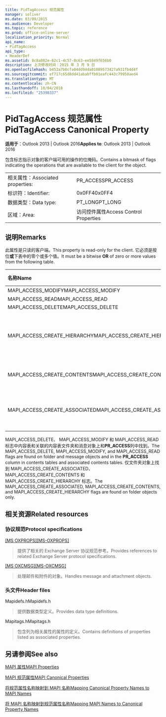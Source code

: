 ```yaml
---
title: PidTagAccess 规范属性
manager: soliver
ms.date: 03/09/2015
ms.audience: Developer
ms.topic: reference
ms.prod: office-online-server
localization_priority: Normal
api_name:
- PidTagAccess
api_type:
- HeaderDef
ms.assetid: 8c8a882e-62c1-4c57-8c63-ee5849f656b0
description: 上次修改时间：2015 年 3 月 9 日
ms.openlocfilehash: b453a7b0cfa04dd94da01089573427a931fb4d4f
ms.sourcegitcommit: ef717c65d8dd41ababffb01eafc443c79950aed4
ms.translationtype: MT
ms.contentlocale: zh-CN
ms.lasthandoff: 10/04/2018
ms.locfileid: "25398337"
---
```

# <a name="pidtagaccess-canonical-property"></a><span data-ttu-id="ac96d-103">PidTagAccess 规范属性</span><span class="sxs-lookup"><span data-stu-id="ac96d-103">PidTagAccess Canonical Property</span></span>

  
  
<span data-ttu-id="ac96d-104">**适用于**：Outlook 2013 | Outlook 2016</span><span class="sxs-lookup"><span data-stu-id="ac96d-104">**Applies to**: Outlook 2013 | Outlook 2016</span></span> 
  
<span data-ttu-id="ac96d-105">包含标志指示对象的客户端可用的操作的位掩码。</span><span class="sxs-lookup"><span data-stu-id="ac96d-105">Contains a bitmask of flags indicating the operations that are available to the client for the object.</span></span>
  
|||
|:-----|:-----|
|<span data-ttu-id="ac96d-106">相关属性：</span><span class="sxs-lookup"><span data-stu-id="ac96d-106">Associated properties:</span></span>  <br/> |<span data-ttu-id="ac96d-107">PR_ACCESS</span><span class="sxs-lookup"><span data-stu-id="ac96d-107">PR_ACCESS</span></span>  <br/> |
|<span data-ttu-id="ac96d-108">标识符：</span><span class="sxs-lookup"><span data-stu-id="ac96d-108">Identifier:</span></span>  <br/> |<span data-ttu-id="ac96d-109">0x0FF4</span><span class="sxs-lookup"><span data-stu-id="ac96d-109">0x0FF4</span></span>  <br/> |
|<span data-ttu-id="ac96d-110">数据类型：</span><span class="sxs-lookup"><span data-stu-id="ac96d-110">Data type:</span></span>  <br/> |<span data-ttu-id="ac96d-111">PT_LONG</span><span class="sxs-lookup"><span data-stu-id="ac96d-111">PT_LONG</span></span>  <br/> |
|<span data-ttu-id="ac96d-112">区域：</span><span class="sxs-lookup"><span data-stu-id="ac96d-112">Area:</span></span>  <br/> |<span data-ttu-id="ac96d-113">访问控件属性</span><span class="sxs-lookup"><span data-stu-id="ac96d-113">Access Control Properties</span></span>  <br/> |
   
## <a name="remarks"></a><span data-ttu-id="ac96d-114">说明</span><span class="sxs-lookup"><span data-stu-id="ac96d-114">Remarks</span></span>

<span data-ttu-id="ac96d-115">此属性是只读的客户端。</span><span class="sxs-lookup"><span data-stu-id="ac96d-115">This property is read-only for the client.</span></span> <span data-ttu-id="ac96d-116">它必须是按位**或**下表中的零个或多个值。</span><span class="sxs-lookup"><span data-stu-id="ac96d-116">It must be a bitwise **OR** of zero or more values from the following table.</span></span> 
  
|<span data-ttu-id="ac96d-117">**名称**</span><span class="sxs-lookup"><span data-stu-id="ac96d-117">**Name**</span></span>|<span data-ttu-id="ac96d-118">**值**</span><span class="sxs-lookup"><span data-stu-id="ac96d-118">**Value**</span></span>|<span data-ttu-id="ac96d-119">**说明**</span><span class="sxs-lookup"><span data-stu-id="ac96d-119">**Description**</span></span>|
|:-----|:-----|:-----|
|<span data-ttu-id="ac96d-120">MAPI_ACCESS_MODIFY</span><span class="sxs-lookup"><span data-stu-id="ac96d-120">MAPI_ACCESS_MODIFY</span></span>  <br/> |<span data-ttu-id="ac96d-121">0x00000001</span><span class="sxs-lookup"><span data-stu-id="ac96d-121">0x00000001</span></span>  <br/> |<span data-ttu-id="ac96d-122">写入</span><span class="sxs-lookup"><span data-stu-id="ac96d-122">Write</span></span>  <br/> |
|<span data-ttu-id="ac96d-123">MAPI_ACCESS_READ</span><span class="sxs-lookup"><span data-stu-id="ac96d-123">MAPI_ACCESS_READ</span></span>  <br/> |<span data-ttu-id="ac96d-124">0x00000002</span><span class="sxs-lookup"><span data-stu-id="ac96d-124">0x00000002</span></span>  <br/> |<span data-ttu-id="ac96d-125">Read</span><span class="sxs-lookup"><span data-stu-id="ac96d-125">Read</span></span>  <br/> |
|<span data-ttu-id="ac96d-126">MAPI_ACCESS_DELETE</span><span class="sxs-lookup"><span data-stu-id="ac96d-126">MAPI_ACCESS_DELETE</span></span>  <br/> |<span data-ttu-id="ac96d-127">0x00000004</span><span class="sxs-lookup"><span data-stu-id="ac96d-127">0x00000004</span></span>  <br/> |<span data-ttu-id="ac96d-128">Delete</span><span class="sxs-lookup"><span data-stu-id="ac96d-128">Delete</span></span>  <br/> |
|<span data-ttu-id="ac96d-129">MAPI_ACCESS_CREATE_HIERARCHY</span><span class="sxs-lookup"><span data-stu-id="ac96d-129">MAPI_ACCESS_CREATE_HIERARCHY</span></span>  <br/> |<span data-ttu-id="ac96d-130">0x00000008</span><span class="sxs-lookup"><span data-stu-id="ac96d-130">0x00000008</span></span>  <br/> |<span data-ttu-id="ac96d-131">在文件夹层次结构中创建子文件夹</span><span class="sxs-lookup"><span data-stu-id="ac96d-131">Create subfolders in the folder hierarchy</span></span>  <br/> |
|<span data-ttu-id="ac96d-132">MAPI_ACCESS_CREATE_CONTENTS</span><span class="sxs-lookup"><span data-stu-id="ac96d-132">MAPI_ACCESS_CREATE_CONTENTS</span></span>  <br/> |<span data-ttu-id="ac96d-133">0x00000010</span><span class="sxs-lookup"><span data-stu-id="ac96d-133">0x00000010</span></span>  <br/> |<span data-ttu-id="ac96d-134">创建内容的消息</span><span class="sxs-lookup"><span data-stu-id="ac96d-134">Create content messages</span></span>  <br/> |
|<span data-ttu-id="ac96d-135">MAPI_ACCESS_CREATE_ASSOCIATED</span><span class="sxs-lookup"><span data-stu-id="ac96d-135">MAPI_ACCESS_CREATE_ASSOCIATED</span></span>  <br/> |<span data-ttu-id="ac96d-136">0x00000020</span><span class="sxs-lookup"><span data-stu-id="ac96d-136">0x00000020</span></span>  <br/> |<span data-ttu-id="ac96d-137">创建关联的内容消息</span><span class="sxs-lookup"><span data-stu-id="ac96d-137">Create associated content messages</span></span>  <br/> |
   
<span data-ttu-id="ac96d-138">MAPI_ACCESS_DELETE、 MAPI_ACCESS_MODIFY 和 MAPI_ACCESS_READ 标志中内容表和关联的内容表文件夹和消息对象上和**PR_ACCESS**列中找到。</span><span class="sxs-lookup"><span data-stu-id="ac96d-138">The MAPI_ACCESS_DELETE, MAPI_ACCESS_MODIFY, and MAPI_ACCESS_READ flags are found on folder and message objects and in the **PR_ACCESS** column in contents tables and associated contents tables.</span></span> <span data-ttu-id="ac96d-139">仅文件夹对象上找到 MAPI_ACCESS_CREATE_ASSOCIATED、 MAPI_ACCESS_CREATE_CONTENTS 和 MAPI_ACCESS_CREATE_HIERARCHY 标志。</span><span class="sxs-lookup"><span data-stu-id="ac96d-139">The MAPI_ACCESS_CREATE_ASSOCIATED, MAPI_ACCESS_CREATE_CONTENTS, and MAPI_ACCESS_CREATE_HIERARCHY flags are found on folder objects only.</span></span> 
  
## <a name="related-resources"></a><span data-ttu-id="ac96d-140">相关资源</span><span class="sxs-lookup"><span data-stu-id="ac96d-140">Related resources</span></span>

### <a name="protocol-specifications"></a><span data-ttu-id="ac96d-141">协议规范</span><span class="sxs-lookup"><span data-stu-id="ac96d-141">Protocol specifications</span></span>

<span data-ttu-id="ac96d-142">[[MS OXPROPS]](https://msdn.microsoft.com/library/f6ab1613-aefe-447d-a49c-18217230b148%28Office.15%29.aspx)</span><span class="sxs-lookup"><span data-stu-id="ac96d-142">[[MS-OXPROPS]](https://msdn.microsoft.com/library/f6ab1613-aefe-447d-a49c-18217230b148%28Office.15%29.aspx)</span></span>
  
> <span data-ttu-id="ac96d-143">提供了相关的 Exchange Server 协议规范参考。</span><span class="sxs-lookup"><span data-stu-id="ac96d-143">Provides references to related Exchange Server protocol specifications.</span></span>
    
<span data-ttu-id="ac96d-144">[[MS OXCMSG]](https://msdn.microsoft.com/library/7fd7ec40-deec-4c06-9493-1bc06b349682%28Office.15%29.aspx)</span><span class="sxs-lookup"><span data-stu-id="ac96d-144">[[MS-OXCMSG]](https://msdn.microsoft.com/library/7fd7ec40-deec-4c06-9493-1bc06b349682%28Office.15%29.aspx)</span></span>
  
> <span data-ttu-id="ac96d-145">处理邮件和附件的对象。</span><span class="sxs-lookup"><span data-stu-id="ac96d-145">Handles message and attachment objects.</span></span>
    
### <a name="header-files"></a><span data-ttu-id="ac96d-146">头文件</span><span class="sxs-lookup"><span data-stu-id="ac96d-146">Header files</span></span>

<span data-ttu-id="ac96d-147">Mapidefs.h</span><span class="sxs-lookup"><span data-stu-id="ac96d-147">Mapidefs.h</span></span>
  
> <span data-ttu-id="ac96d-148">提供数据类型定义。</span><span class="sxs-lookup"><span data-stu-id="ac96d-148">Provides data type definitions.</span></span>
    
<span data-ttu-id="ac96d-149">Mapitags.h</span><span class="sxs-lookup"><span data-stu-id="ac96d-149">Mapitags.h</span></span>
  
> <span data-ttu-id="ac96d-150">包含列为相关属性的属性的定义。</span><span class="sxs-lookup"><span data-stu-id="ac96d-150">Contains definitions of properties listed as associated properties.</span></span>
    
## <a name="see-also"></a><span data-ttu-id="ac96d-151">另请参阅</span><span class="sxs-lookup"><span data-stu-id="ac96d-151">See also</span></span>



[<span data-ttu-id="ac96d-152">MAPI 属性</span><span class="sxs-lookup"><span data-stu-id="ac96d-152">MAPI Properties</span></span>](mapi-properties.md)
  
[<span data-ttu-id="ac96d-153">MAPI 规范属性</span><span class="sxs-lookup"><span data-stu-id="ac96d-153">MAPI Canonical Properties</span></span>](mapi-canonical-properties.md)
  
[<span data-ttu-id="ac96d-154">将规范属性名称映射到 MAPI 名称</span><span class="sxs-lookup"><span data-stu-id="ac96d-154">Mapping Canonical Property Names to MAPI Names</span></span>](mapping-canonical-property-names-to-mapi-names.md)
  
[<span data-ttu-id="ac96d-155">将 MAPI 名称映射到规范属性名称</span><span class="sxs-lookup"><span data-stu-id="ac96d-155">Mapping MAPI Names to Canonical Property Names</span></span>](mapping-mapi-names-to-canonical-property-names.md)

